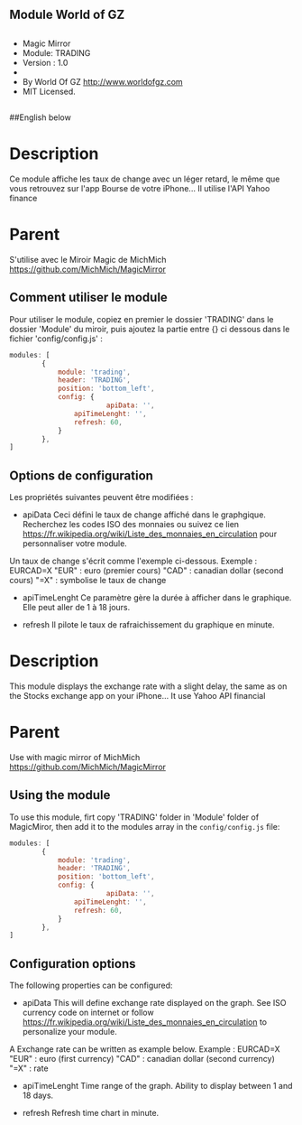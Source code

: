 ## Module World of GZ

## 
 * Magic Mirror
 * Module: TRADING
 * Version : 1.0
 *
 * By World Of GZ http://www.worldofgz.com
 * MIT Licensed.
##

##English below

# Description
Ce module affiche les taux de change avec un léger retard, le même que vous retrouvez sur l'app Bourse de votre iPhone...
Il utilise l'API Yahoo finance

# Parent
S'utilise avec le Miroir Magic de MichMich
https://github.com/MichMich/MagicMirror

## Comment utiliser le module

Pour utiliser le module, copiez en premier le dossier 'TRADING' dans le dossier 'Module' du miroir, puis
ajoutez la partie entre {} ci dessous dans le fichier 'config/config.js' :
````javascript
modules: [
		{	
			module: 'trading',
			header: 'TRADING',
			position: 'bottom_left',
			config: {
	            		apiData: '',
				apiTimeLenght: '',
				refresh: 60,
			}
		},
]
````````````````````````````````

## Options de configuration
Les propriétés suivantes peuvent être modifiées :

- apiData
Ceci défini le taux de change affiché dans le graphgique. Recherchez les codes ISO des monnaies ou suivez ce lien
https://fr.wikipedia.org/wiki/Liste_des_monnaies_en_circulation pour personnaliser votre module.

Un taux de change s'écrit comme l'exemple ci-dessous.
Exemple : EURCAD=X
"EUR" : euro (premier cours)
"CAD" : canadian dollar (second cours)
"=X"  : symbolise le taux de change

- apiTimeLenght
Ce paramètre gère la durée à afficher dans le graphique. Elle peut aller de 1 à 18 jours.

- refresh
Il pilote le taux de rafraichissement du graphique en minute. 







# Description
This module displays the exchange rate with a slight delay, the same as on the Stocks exchange app on your iPhone...
It use Yahoo API financial

# Parent
Use with magic mirror of MichMich
https://github.com/MichMich/MagicMirror

## Using the module

To use this module, firt copy 'TRADING' folder in 'Module' folder of MagicMiror, then add it to the modules array in the `config/config.js` file:
````javascript
modules: [
		{	
			module: 'trading',
			header: 'TRADING',
			position: 'bottom_left',
			config: {
	            		apiData: '',
				apiTimeLenght: '',
				refresh: 60,
			}
		},
]
````````````````````````````````

## Configuration options
The following properties can be configured:

- apiData
This will define exchange rate displayed on the graph. See ISO currency code on internet or follow https://fr.wikipedia.org/wiki/Liste_des_monnaies_en_circulation
to personalize your module.

A Exchange rate can be written as example below.
Example : EURCAD=X
"EUR" : euro (first  currency)
"CAD" : canadian dollar (second currency)
"=X"  : rate

- apiTimeLenght
Time range of the graph. Ability to display between 1 and 18 days.

- refresh
Refresh time chart in minute.





























